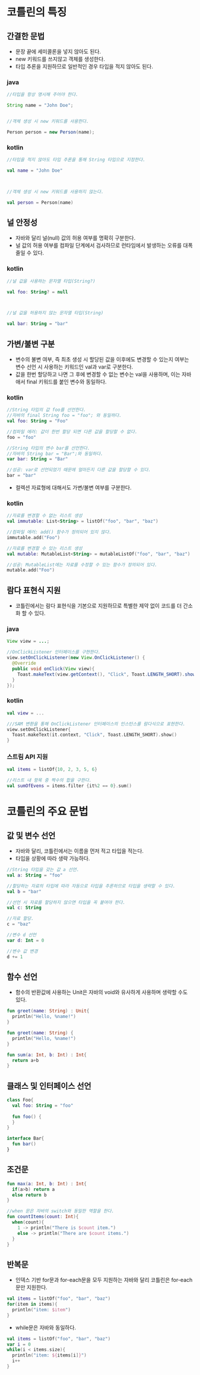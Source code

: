 # 코틀린의 특징

##  간결한 문법

- 문장 끝에 세미콜론을 넣지 않아도 된다.
- new 키워드를 쓰지않고 객체를 생성한다.
- 타입 추론을 지원하므로 일반적인 경우 타입을 적지 않아도 된다.

### java

~~~java
//타입을 항상 명시해 주어야 한다.

String name = "John Doe";


//객체 생성 시 new 키워드를 사용한다.

Person person = new Person(name);
~~~

### kotlin

~~~kotlin
//타입을 적지 않아도 타입 추론을 통해 String 타입으로 지정한다.

val name = "John Doe"



//객체 생성 시 new 키워드를 사용하지 않는다.

val person = Person(name)
~~~





## 널 안정성

- 자바와 달리 널(null) 값의 허용 여부를 명확히 구분한다.
- 널 값의 허용 여부를 컴파일 단계에서 검사하므로 런타임에서 발생하는 오류를 대폭 줄일 수 있다.

### kotlin

~~~kotlin
//널 값을 사용하는 문자열 타입(String?)

val foo: String? = null



//널 값을 허용하지 않는 문자열 타입(String)

val bar: String = "bar"
~~~





## 가변/불변 구분

- 변수의 불변 여부, 즉 최초 생성 시 할당된 값을 이후에도 변경할 수 있는지 여부는 변수 선언 시 사용하는 키워드인 val과 var로 구분한다.
- 값을 한번 할당하고 나면 그 후에 변경할 수 없는 변수는 val을 사용하며, 이는 자바애서 final 키워드를 붙인 변수와 동일하다.

### kotlin

~~~ kotlin
//String 타입의 값 foo를 선언한다.
//자바의 final String foo = "foo"; 와 동일하다.
val foo: String = "Foo"

//컴파일 에러: 값이 한번 할당 되면 다른 값을 할당할 수 없다.
foo = "foo"

//String 타입의 변수 bar를 선언한다.
//자바의 String bar = "Bar";와 동일하다.
var bar: String = "Bar"

//성공: var로 선언되었기 때문에 얼마든지 다른 값을 할당할 수 있다.
bar = "bar"
~~~



- 컬렉션 자료형에 대해서도 가변/불변 여부를 구분한다.

### kotlin

~~~ kotlin
//자료를 변경할 수 없는 리스트 생성
val immutable: List<String> = listOf("foo", "bar", "baz")

//컴파일 에러: add() 함수가 정의되어 있지 않다.
immutable.add("Foo")

//자료를 변경할 수 있는 리스트 생성
val mutable: MutableList<String> = mutableListOf("foo", "bar", "baz")

//성공: MutableList에는 자료를 수정할 수 있는 함수가 정의되어 있다.
mutable.add("Foo")
~~~





## 람다 표현식 지원

- 코틀린에서는 람다 표현식을 기본으로 지원하므로 특별한 제약 없이 코드를 더 간소화 할 수 있다.

### java

~~~java
View view = ...;

//OnClickListener 인터페이스를 구현한다.
view.setOnClickListener(new View.OnClickListener() {
  @Override
  public void onClick(View view){
    Toast.makeText(view.getContext(), "Click", Toast.LENGTH_SHORT).show();
  }
});
~~~

### kotlin

~~~kotlin
val view = ...

///SAM 변환을 통해 OnClickListener 인터페이스의 인스턴스를 람다식으로 표현한다.
view.setOnClickListener{
  Toast.makeText(it.context, "Click", Toast.LENGTH_SHORT).show()
}
~~~



### 스트림 API 지원

~~~kotlin
val items = listOf{10, 2, 3, 5, 6}

//리스트 내 항목 중 짝수의 합을 구한다.
val sumOfEvens = items.filter {it%2 == 0}.sum()
~~~





# 코틀린의 주요 문법

## 값 및 변수 선언

- 자바와 달리, 코틀린에서는 이름을 먼저 적고 타입을 적는다.
- 타입을 상황에 따라 생략 가능하다.

~~~kotlin
//String 타입을 갖는 값 a 선언.
val a: String = "foo"

//할당하는 자료의 타입에 따라 자동으로 타입을 추론하므로 타입을 생략할 수 있다.
val b = "bar"

//선언 시 자료를 할당하지 않으면 타입을 꼭 붙여야 한다.
val c: String

//자료 할당.
c = "baz"

//변수 d 선언
var d: Int = 0

//변수 값 변경
d += 1
~~~





## 함수 선언

- 함수의 반환값에 사용하는 Unit은 자바의 void와 유사하게 사용하며 생략할 수도 있다.

~~~kotlin
fun greet(name: String) : Unit{
  println("Hello, %name!")
}

fun greet(name: String) {
  println("Hello, %name!")
}

fun sum(a: Int, b: Int) : Int{
  return a+b
}
~~~





## 클래스 및 인터페이스 선언

~~~kotlin
class Foo{
  val foo: String = "foo"
  
  fun foo() {
  }
}

interface Bar{
  fun bar()
}
~~~





## 조건문

~~~kotlin
fun max(a: Int, b: Int) : Int{
  if(a>b) return a
  else return b
}

//when 문은 자바의 switch와 동일한 역할을 한다.
fun countItems(count: Int){
  when(count){
    1 -> println("There is $count item.")
    else -> println("There are $count items.")
  }
}
~~~





## 반복문

- 인덱스 기반 for문과 for-each문을 모두 지원하는 자바와 달리 코틀린은 for-each문만 지원한다.

~~~kotlin
val items = listOf("foo", "bar", "baz")
for(item in items){
  println("item: $item")
}
~~~

- while문은 자바와 동일하다.

~~~kotlin
val items = listOf("foo", "bar", "baz")
var i = 0
while(i < items.size){
  println("item: ${items[i]}")
  i++
}
~~~

